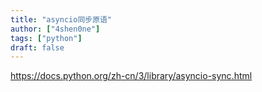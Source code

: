 ```yaml
---
title: "asyncio同步原语"
author: ["4shen0ne"]
tags: ["python"]
draft: false
---
```


<https://docs.python.org/zh-cn/3/library/asyncio-sync.html>

